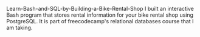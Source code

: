 Learn-Bash-and-SQL-by-Building-a-Bike-Rental-Shop
I built an interactive Bash program that stores rental information for your bike rental shop using PostgreSQL. It is part of freecodecamp's relational databases course that I am taking.
